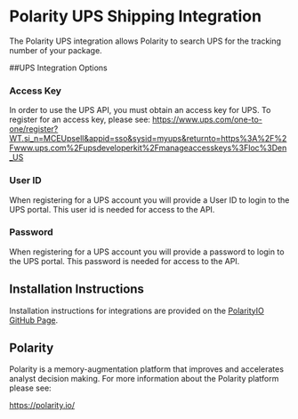 # Polarity UPS Shipping Integration

The Polarity UPS integration allows Polarity to search UPS for the tracking number of your package.


##UPS Integration Options


### Access Key

In order to use the UPS API, you must obtain an access key for UPS. To register for an access key, please see: https://www.ups.com/one-to-one/register?WT.si_n=MCEUpsell&appid=sso&sysid=myups&returnto=https%3A%2F%2Fwww.ups.com%2Fupsdeveloperkit%2Fmanageaccesskeys%3Floc%3Den_US

### User ID

When registering for a UPS account you will provide a User ID to login to the UPS portal. This user id is needed for access to the API.

### Password

When registering for a UPS account you will provide a password to login to the UPS portal. This password is needed for access to the API.


## Installation Instructions

Installation instructions for integrations are provided on the [PolarityIO GitHub Page](https://polarityio.github.io/).
## Polarity

Polarity is a memory-augmentation platform that improves and accelerates analyst decision making.  For more information about the Polarity platform please see:

https://polarity.io/
